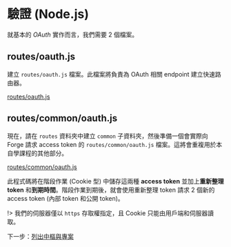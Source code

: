 # 驗證 (Node.js)

就基本的 *OAuth* 實作而言，我們需要 2 個檔案。

## routes/oauth.js

建立 `routes/oauth.js` 檔案。此檔案將負責為 OAuth 相關 endpoint 建立快速路由器。

[routes/oauth.js](_snippets/viewhubmodels/node/routes/oauth.js ':include :type=code javascript')

## routes/common/oauth.js

現在，請在 `routes` 資料夾中建立 `common` 子資料夾，然後準備一個會實際向 Forge 請求 access token 的 `routes/common/oauth.js` 檔案。這將會重複用於本自學課程的其他部分。

[routes/common/oauth.js](_snippets/viewhubmodels/node/routes/common/oauth.js ':include :type=code javascript')

此程式碼將在階段作業 (Cookie 型) 中儲存這兩種 **access token** 並加上**重新整理 token** 和**到期時間**。階段作業到期後，就會使用重新整理 token 請求 2 個新的 access token (內部 token 和公開 token)。 

!> 我們的伺服器僅以 `https` 存取權指定，且 Cookie 只能由用戶端和伺服器讀取。 

下一步：[列出中樞與專案](/zh-TW/datamanagement/hubs/readme)